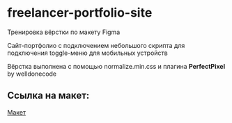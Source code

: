 # freelancer-portfolio-site
<p>Тренировка вёрстки по макету Figma</p>
<p>Сайт-портфолио с подключением небольшого скрипта для подключения toggle-меню для мобильных устройств</p>
<p>Вёрстка выполнена с помощью normalize.min.css и плагина <b>PerfectPixel</b> by welldonecode</p>

## Ссылка на макет:
<a href="https://www.figma.com/file/PjcUSlFbNCg6uuEu7BIx2O/Freelancer-portfolio-(Copy)?node-id=0%3A1">Макет</a>
